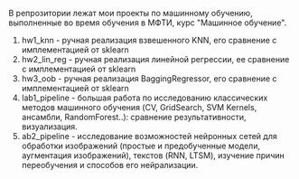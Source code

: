 В репрозитории лежат мои проекты по машинному обучению, выполненные во время обучения в МФТИ, курс "Машинное обучение".

1. hw1_knn - ручная реализация взвешенного KNN, его сравнение с имплементацией от sklearn
2. hw2_lin_reg - ручная реализация линейной регрессии, ее сравнение с имплементацией от sklearn
3. hw3_oob - ручная реализация BaggingRegressor, его сравнение с имплементацией от sklearn
4. lab1_pipeline - большая работа по исследованию классических методов машинного обучения (CV, GridSearch, SVM Kernels, ансамбли, RandomForest..): сравнение результативности, визуализация.
5. ab2_pipeline - исследование возможностей нейронных сетей для обработки изображений (простые и предобученные модели, аугментация изображений), текстов (RNN, LTSM), изучение причин переобучения и способов его нейрализации.
